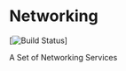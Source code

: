 # Networking

[![Build Status](https://travis-ci.com/BananaWanted/Networking.svg?branch=master)]

A Set of Networking Services
